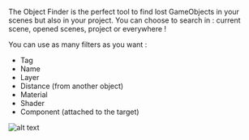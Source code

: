 The Object Finder is the perfect tool to find lost GameObjects in your scenes but also in your project. You can choose to search in : current scene, opened scenes, project or everywhere ! 

You can use as many filters as you want :

- Tag
- Name
- Layer
- Distance (from another object)
- Material
- Shader
- Component (attached to the target)


![alt text](https://i.ibb.co/QFT6YsY/Tool.png)
